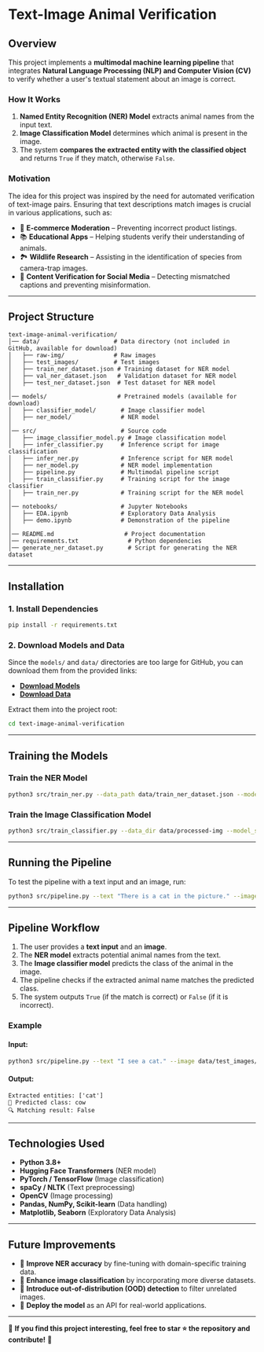 # Text-Image Animal Verification

## Overview
This project implements a **multimodal machine learning pipeline** that integrates **Natural Language Processing (NLP) and Computer Vision (CV)** to verify whether a user's textual statement about an image is correct.

### **How It Works**
1. **Named Entity Recognition (NER) Model** extracts animal names from the input text.
2. **Image Classification Model** determines which animal is present in the image.
3. The system **compares the extracted entity with the classified object** and returns `True` if they match, otherwise `False`.

### **Motivation**
The idea for this project was inspired by the need for automated verification of text-image pairs. Ensuring that text descriptions match images is crucial in various applications, such as:
- 🛒 **E-commerce Moderation** – Preventing incorrect product listings.
- 📚 **Educational Apps** – Helping students verify their understanding of animals.
- 🏞 **Wildlife Research** – Assisting in the identification of species from camera-trap images.
- 📢 **Content Verification for Social Media** – Detecting mismatched captions and preventing misinformation.

---

## **Project Structure**
```
text-image-animal-verification/
│── data/                     # Data directory (not included in GitHub, available for download)
│   ├── raw-img/              # Raw images
│   ├── test_images/          # Test images
│   ├── train_ner_dataset.json # Training dataset for NER model
│   ├── val_ner_dataset.json   # Validation dataset for NER model
│   ├── test_ner_dataset.json  # Test dataset for NER model
│
│── models/                    # Pretrained models (available for download)
│   ├── classifier_model/       # Image classifier model
│   ├── ner_model/              # NER model
│
│── src/                        # Source code
│   ├── image_classifier_model.py # Image classification model
│   ├── infer_classifier.py     # Inference script for image classification
│   ├── infer_ner.py            # Inference script for NER model
│   ├── ner_model.py            # NER model implementation
│   ├── pipeline.py             # Multimodal pipeline script
│   ├── train_classifier.py     # Training script for the image classifier
│   ├── train_ner.py            # Training script for the NER model
│
│── notebooks/                  # Jupyter Notebooks
│   ├── EDA.ipynb               # Exploratory Data Analysis
│   ├── demo.ipynb              # Demonstration of the pipeline
│
│── README.md                    # Project documentation
│── requirements.txt              # Python dependencies
│── generate_ner_dataset.py       # Script for generating the NER dataset
```

---

## **Installation**

### 1. Install Dependencies
```sh
pip install -r requirements.txt
```

### 2. Download Models and Data
Since the `models/` and `data/` directories are too large for GitHub, you can download them from the provided links:
- **[Download Models](https://drive.google.com/file/d/1FUwW9qnwdjlq23rY6LW_5K7Xe9U3xdG3/view?usp=sharing)**
- **[Download Data](https://drive.google.com/file/d/1-mBFHxxfikUYI6LupYPPvNsLgO0HoaWX/view?usp=sharing)**

Extract them into the project root:
```sh
cd text-image-animal-verification
```

---

## **Training the Models**
### Train the NER Model
```sh
python3 src/train_ner.py --data_path data/train_ner_dataset.json --model_save_path models/ner_model --batch_size 16 --epochs 3 --learning_rate 5e-5
```

### Train the Image Classification Model
```sh
python3 src/train_classifier.py --data_dir data/processed-img --model_save_path models/classifier_model/classifier_model.pth --batch_size 32 --epochs 20 --learning_rate 0.001
```

---

## **Running the Pipeline**
To test the pipeline with a text input and an image, run:
```sh
python3 src/pipeline.py --text "There is a cat in the picture." --image data/test_images/cat.jpg
```

---

## **Pipeline Workflow**
1. The user provides a **text input** and an **image**.
2. The **NER model** extracts potential animal names from the text.
3. The **Image classifier model** predicts the class of the animal in the image.
4. The pipeline checks if the extracted animal name matches the predicted class.
5. The system outputs `True` (if the match is correct) or `False` (if it is incorrect).

### **Example**
#### **Input:**
```sh
python3 src/pipeline.py --text "I see a cat." --image data/test_images/cow.jpg
```
#### **Output:**
```
Extracted entities: ['cat']
📌 Predicted class: cow
🔍 Matching result: False
```

---

## **Technologies Used**
- **Python 3.8+**
- **Hugging Face Transformers** (NER model)
- **PyTorch / TensorFlow** (Image classification)
- **spaCy / NLTK** (Text preprocessing)
- **OpenCV** (Image processing)
- **Pandas, NumPy, Scikit-learn** (Data handling)
- **Matplotlib, Seaborn** (Exploratory Data Analysis)

---

## **Future Improvements**
- 🔹 **Improve NER accuracy** by fine-tuning with domain-specific training data.
- 🔹 **Enhance image classification** by incorporating more diverse datasets.
- 🔹 **Introduce out-of-distribution (OOD) detection** to filter unrelated images.
- 🔹 **Deploy the model** as an API for real-world applications.

---

📌 **If you find this project interesting, feel free to star ⭐ the repository and contribute!** 🚀